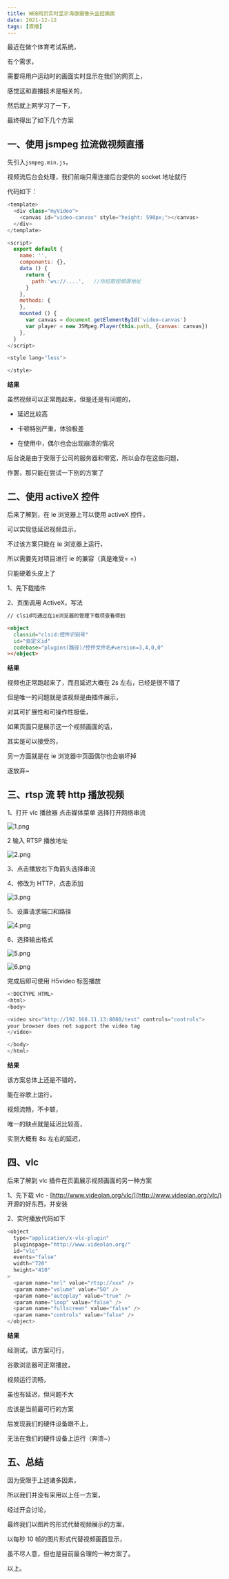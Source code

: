 ```yaml
---
title: WEB网页实时显示海康摄像头监控画面
date: 2021-12-12
tags: [直播]
---
```


最近在做个体育考试系统，

有个需求，

需要将用户运动时的画面实时显示在我们的网页上，

感觉这和直播技术是相关的，

然后就上网学习了一下，

最终得出了如下几个方案

<!-- more -->

## 一、使用 jsmpeg 拉流做视频直播

先引入`jsmpeg.min.js`，

视频流后台会处理，我们前端只需连接后台提供的 socket 地址就行

代码如下：

```js
<template>
  <div class="myVideo">
    <canvas id="video-canvas" style="height: 590px;"></canvas>
  </div>
</template>

<script>
  export default {
    name: '',
    components: {},
    data () {
      return {
        path:'ws://....',   //你拉取视频源地址
      }
    },
    methods: {
    },
    mounted () {
      var canvas = document.getElementById('video-canvas')
      var player = new JSMpeg.Player(this.path, {canvas: canvas})
    },
  }
</script>

<style lang="less">

</style>
```

**结果**

虽然视频可以正常跑起来，但是还是有问题的，

- 延迟比较高

- 卡顿特别严重，体验极差

- 在使用中，偶尔也会出现崩溃的情况

后台说是由于受限于公司的服务器和带宽，所以会存在这些问题，

作罢，那只能在尝试一下别的方案了

## 二、使用 activeX 控件

后来了解到，在 ie 浏览器上可以使用 activeX 控件，

可以实现低延迟视频显示，

不过该方案只能在 ie 浏览器上运行，

所以需要先对项目进行 ie 的兼容（真是难受= =）

只能硬着头皮上了

1、先下载插件

2、页面调用 ActiveX，写法

```html
// clsid可通过在ie浏览器的管理下载项查看得到

<object
  classid="clsid:控件识别号"
  id="自定义id"
  codebase="plugins(路径)/控件文件名#version=3,4,0,0"
></object>
```

**结果**

视频也正常跑起来了，而且延迟大概在 2s 左右，已经是很不错了

但是唯一的问题就是该视频是由插件展示，

对其可扩展性和可操作性极低，

如果页面只是展示这一个视频画面的话，

其实是可以接受的，

另一方面就是在 ie 浏览器中页面偶尔也会崩坏掉

遂放弃~

## 三、rtsp 流 转 http 播放视频

1、打开 vlc 播放器 点击媒体菜单 选择打开网络串流

![1.png](https://s2.loli.net/2021/12/12/RIejCKDhEcmZ18p.png)

2 输入 RTSP 播放地址

![2.png](https://s2.loli.net/2021/12/12/vEyKOwUHz9PulSI.png)

3、点击播放右下角箭头选择串流

4、修改为 HTTP，点击添加

![3.png](https://s2.loli.net/2021/12/12/KT31R7Cifzgkra6.png)

5、设置请求端口和路径

![4.png](https://s2.loli.net/2021/12/12/8g5IkJeAHaFOCYy.png)

6、选择输出格式

![5.png](https://s2.loli.net/2021/12/12/INjeh5A2x3iF9mD.png)

![6.png](https://s2.loli.net/2021/12/12/lbKHF5DWLtJfZoi.png)

完成后即可使用 H5video 标签播放

```js
<!DOCTYPE HTML>
<html>
<body>

<video src="http://192.168.11.13:8080/test" controls="controls">
your browser does not support the video tag
</video>

</body>
</html>
```

**结果**

该方案总体上还是不错的，

能在谷歌上运行，

视频流畅，不卡顿，

唯一的缺点就是延迟比较高，

实测大概有 8s 左右的延迟，

## 四、vlc

后来了解到 vlc 插件在页面展示视频画面的另一种方案

1、先下载 vlc - [http://www.videolan.org/vlc/](http://www.videolan.org/vlc/) 开源的好东西，并安装

2、实时播放代码如下

```js
<object
  type="application/x-vlc-plugin"
  pluginspage="http://www.videolan.org/"
  id="vlc"
  events="false"
  width="720"
  height="410"
>
  <param name="mrl" value="rtsp://xxx" />
  <param name="volume" value="50" />
  <param name="autoplay" value="true" />
  <param name="loop" value="false" />
  <param name="fullscreen" value="false" />
  <param name="controls" value="false" />
</object>
```

**结果**

经测试，该方案可行，

谷歌浏览器可正常播放，

视频运行流畅，

虽也有延迟，但问题不大

应该是当前最可行的方案

后发现我们的硬件设备跟不上，

无法在我们的硬件设备上运行（奔溃~）

## 五、总结

因为受限于上述诸多因素，

所以我们并没有采用以上任一方案，

经过开会讨论，

最终我们以图片的形式代替视频展示的方案，

以每秒 10 帧的图片形式代替视频画面显示，

虽不尽人意，但也是目前最合理的一种方案了。

以上。
